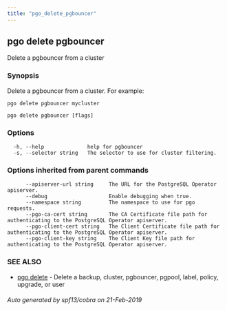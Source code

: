 ```yaml
---
title: "pgo_delete_pgbouncer"
---
```

## pgo delete pgbouncer

Delete a pgbouncer from a cluster

### Synopsis

Delete a pgbouncer from a cluster. For example:

	pgo delete pgbouncer mycluster

```
pgo delete pgbouncer [flags]
```

### Options

```
  -h, --help              help for pgbouncer
  -s, --selector string   The selector to use for cluster filtering.
```

### Options inherited from parent commands

```
      --apiserver-url string     The URL for the PostgreSQL Operator apiserver.
      --debug                    Enable debugging when true.
      --namespace string         The namespace to use for pgo requests.
      --pgo-ca-cert string       The CA Certificate file path for authenticating to the PostgreSQL Operator apiserver.
      --pgo-client-cert string   The Client Certificate file path for authenticating to the PostgreSQL Operator apiserver.
      --pgo-client-key string    The Client Key file path for authenticating to the PostgreSQL Operator apiserver.
```

### SEE ALSO

* [pgo delete](/commands/pgo_delete/)	 - Delete a backup, cluster, pgbouncer, pgpool, label, policy, upgrade, or user

###### Auto generated by spf13/cobra on 21-Feb-2019
